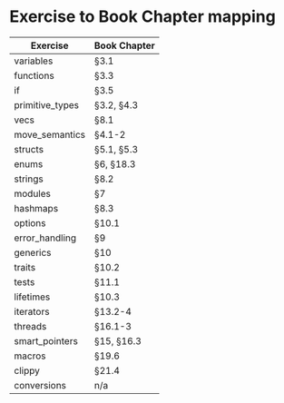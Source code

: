 # Exercise to Book Chapter mapping

| Exercise               | Book Chapter        |
| ---------------------- | ------------------- |
| variables              | §3.1                | X
| functions              | §3.3                | X
| if                     | §3.5                | X
| primitive_types        | §3.2, §4.3          | X
| vecs                   | §8.1                | X
| move_semantics         | §4.1-2              | X
| structs                | §5.1, §5.3          | X
| enums                  | §6, §18.3           | X
| strings                | §8.2                | X
| modules                | §7                  |
| hashmaps               | §8.3                |
| options                | §10.1               |
| error_handling         | §9                  |
| generics               | §10                 |
| traits                 | §10.2               |
| tests                  | §11.1               |
| lifetimes              | §10.3               |
| iterators              | §13.2-4             |
| threads                | §16.1-3             |
| smart_pointers         | §15, §16.3          |
| macros                 | §19.6               |
| clippy                 | §21.4               |
| conversions            | n/a                 |
